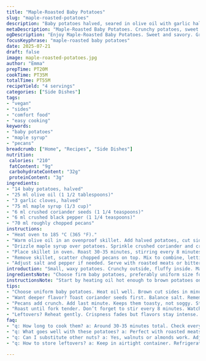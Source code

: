 ```yaml
---
title: "Maple-Roasted Baby Potatoes"
slug: "maple-roasted-potatoes"
description: "Baby potatoes halved, seared in olive oil with garlic halves, spiced with cracked coriander and black pepper, glazed in maple syrup. Roasted until tender, tossed with toasted pecans for crunch. A savory-sweet side with nutty accents. Simple prep, balanced textures, vegan and allergen-friendly. Roast at moderate heat, stirring often for even cooking."
metaDescription: "Maple-Roasted Baby Potatoes. Crunchy potatoes, sweet maple drizzle. Simple but bold flavors. Perfect side dish."
ogDescription: "Enjoy Maple-Roasted Baby Potatoes. Sweet and savory. Great texture. Perfect for any meal."
focusKeyphrase: "maple-roasted baby potatoes"
date: 2025-07-21
draft: false
image: maple-roasted-potatoes.jpg
author: "Emma"
prepTime: PT20M
cookTime: PT35M
totalTime: PT55M
recipeYield: "4 servings"
categories: ["Side Dishes"]
tags:
- "vegan"
- "sides"
- "comfort food"
- "easy cooking"
keywords:
- "baby potatoes"
- "maple syrup"
- "pecans"
breadcrumb: ["Home", "Recipes", "Side Dishes"]
nutrition: 
 calories: "210"
 fatContent: "9g"
 carbohydrateContent: "32g"
 proteinContent: "3g"
ingredients:
- "14 baby potatoes, halved"
- "25 ml olive oil (1 1/2 tablespoons)"
- "3 garlic cloves, halved"
- "75 ml maple syrup (1/3 cup)"
- "6 ml crushed coriander seeds (1 1/4 teaspoons)"
- "6 ml crushed black pepper (1 1/4 teaspoons)"
- "70 ml roughly chopped pecans"
instructions:
- "Heat oven to 185 °C (365 °F)."
- "Warm olive oil in an ovenproof skillet. Add halved potatoes, cut side down, and garlic pieces. Sear 3 minutes without moving until golden. Season with salt and cracked pepper."
- "Drizzle maple syrup over potatoes. Sprinkle crushed coriander and cracked black pepper evenly. Stir gently to coat everything. Shift potatoes so they lay cut side down again."
- "Place skillet in oven. Roast 30-35 minutes, stirring every 8 minutes, until potatoes give when pierced with a fork."
- "Remove skillet, scatter chopped pecans on top. Mix to combine, letting residual heat toast nuts lightly."
- "Adjust salt and pepper if needed. Serve with roasted meats or bitter greens."
introduction: "Small, waxy potatoes. Crunchy outside, fluffy inside. Maple syrup — sticky sweetness. Garlic perfume. Earthy coriander seeds cracked, sharp black pepper. Pecans — unexpected crunch, buttery notes. Roasting that blends sugary syrup with spices, caramelizing edges. Quick sear to start, then oven hugs them slow and steady. No dairy, no eggs, no gluten. Pure plant-based fare that works as starter or veggie side. Dark maple drips gloss, makes each bite glow. Crunch from nuts, pop from spices, softness of potatoes. Radicchio or meats, contrast is jazz. Serve warm. Eat fast. Simple, bold, rustic."
ingredientsNote: "Choose firm baby potatoes, preferably uniform size for even cooking. Smaller potatoes cook faster but watch timing closely. Olive oil lends fruity richness; other oils too neutral or heavy may change taste. Fresh garlic halves release pungent aroma, not too overpowering. Toast coriander seeds beforehand if you want deeper flavor. Maple syrup dark and robust preferred but mild works. Pecans are large and buttery, can substitute toasted walnuts or almonds for twist. Adjust spice quantities to personal taste. Can add pinch of smoked paprika for subtle heat or herb sprigs like rosemary. Keep everything prepped before cooking. Ovenproof skillet crucial for searing then roasting in one vessel."
instructionsNote: "Start by heating oil hot enough to brown potatoes on cut side in minutes. Don't overcrowd pan or potatoes steam. Garlic halves added early infuse oil, remove bitterness. Season well but remember maple syrup sweetens so balance salt accordingly. Pour syrup evenly, stir to coat potatoes without breaking skin. Use gentle tongs or spatula. Oven baking long enough to render starch soft, stir to prevent sticking or burning edges. Pecans last minute to keep toasted but crunchy, not soggy. Taste before serving, adjust seasoning. Serve immediately to enjoy texture contrast and warm sweetness. Leftovers reheat gently, lose some crispness but flavor stays intense."
tips:
- "Choose uniform baby potatoes. Heat oil well. Brown cut sides in minutes. Don't crowd the pan. Steam ruins the texture. Keep garlic halved."
- "Want deeper flavor? Toast coriander seeds first. Balance salt. Remember maple syrup sweetness. Adjust seasoning as needed."
- "Pecans add crunch. Add last minute. Keeps them toasty, not soggy. Stir gently to coat evenly. Use spatula, avoid breaking skins."
- "Roast until fork tender. Don’t forget to stir every 8 minutes. Watch closely, prevent burning edges. Flavor improves with care."
- "Leftovers? Reheat gently. Crispness fades but flavors stay intense. Use low heat, cover lightly. Enjoy warm and flavorful."
faq:
- "q: How long to cook them? a: Around 30-35 minutes total. Check every 8 minutes. Fork should pierce easily. Don’t rush cooking."
- "q: What goes well with these potatoes? a: Perfect with roasted meats. Bitter greens balance sweetness. Use fresh herbs for extra flavor."
- "q: Can I substitute other nuts? a: Yes, walnuts or almonds work. Adjust quantity to personal taste. Keep the texture in mind."
- "q: How to store leftovers? a: Keep in airtight container. Refrigerate for up to 3 days. Reheat on low heat. Crispness may decrease."

---
```

